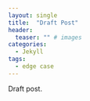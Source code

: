 ```yaml
---
layout: single
title:  "Draft Post"
header:
  teaser: "" # images
categories: 
  - Jekyll
tags:
  - edge case
---
```


Draft post.
